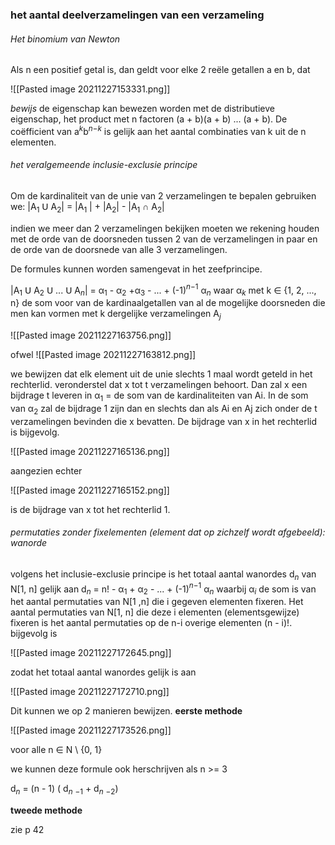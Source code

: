 ### het aantal deelverzamelingen van een verzameling
###### Het binomium van Newton
Als n een positief getal is, dan geldt voor elke 2 reële getallen a en b, dat 

![[Pasted image 20211227153331.png]]

*bewijs*
de eigenschap kan bewezen worden met de distributieve eigenschap, het product met n factoren (a + b)(a + b) ... (a + b). De coëfficient van a$^k$b$^n$$^-$$^k$ is gelijk aan het aantal combinaties van k uit de n elementen.

###### het veralgemeende inclusie-exclusie principe
Om de kardinaliteit van de unie van 2 verzamelingen te bepalen gebruiken we:
|A$_1$ Ս A$_2$| = |A$_1$ | + |A$_2$| - |A$_1$ ∩ A$_2$| 

indien we meer dan 2 verzamelingen bekijken moeten we rekening houden met de orde van de doorsneden tussen 2 van de verzamelingen in paar en de orde van de doorsnede van alle 3 verzamelingen.

De formules kunnen worden samengevat in het zeefprincipe.

|A$_1$ Ս A$_2$  Ս ... Ս A$_n$| = α$_1$ - α$_2$ +α$_3$ - ... + (-1)$^n$$^-$$^1$ α$_n$
waar α$_k$ met k ∈ {1, 2, ..., n} de som voor van de kardinaalgetallen van al de mogelijke doorsneden die men kan vormen met k dergelijke verzamelingen A$_j$ 

![[Pasted image 20211227163756.png]]

ofwel
![[Pasted image 20211227163812.png]]

we bewijzen dat elk element uit de unie slechts 1 maal wordt geteld in het rechterlid. veronderstel dat x tot t verzamelingen behoort. Dan zal x een bijdrage t leveren in α$_1$ = de som van de kardinaliteiten van Ai.
In de som van α$_2$ zal de bijdrage 1 zijn dan en slechts dan als Ai en Aj zich onder de t verzamelingen bevinden die x bevatten. De bijdrage van x in het rechterlid is bijgevolg.

![[Pasted image 20211227165136.png]]

aangezien echter

![[Pasted image 20211227165152.png]]

is de bijdrage van x tot het rechterlid 1.

###### permutaties zonder fixelementen (element dat op zichzelf wordt afgebeeld): wanorde
volgens het inclusie-exclusie principe is het totaal aantal wanordes d$_n$ van N[1, n] gelijk aan
d$_n$ = n! - α$_1$ + α$_2$  - ... + (-1)$^n$$^-$$^1$ α$_n$
waarbij α$_i$ de som is van het aantal permutaties van N[1 ,n] die i gegeven elementen fixeren.
Het aantal permutaties van N[1, n] die deze i elementen (elementsgewijze) fixeren is het aantal permutaties op de n-i overige elementen (n - i)!. bijgevolg is 

![[Pasted image 20211227172645.png]]

zodat het totaal aantal wanordes gelijk is aan

![[Pasted image 20211227172710.png]]

Dit kunnen we op 2 manieren bewijzen.
**eerste methode**

![[Pasted image 20211227173526.png]]

voor alle n ∈ N \ {0, 1}

we kunnen deze formule ook herschrijven als n >= 3

d$_n$ = (n - 1) ( d$_n$ $_-$$_1$ + d$_n$ $_-$$_2$)

**tweede methode**

zie p 42